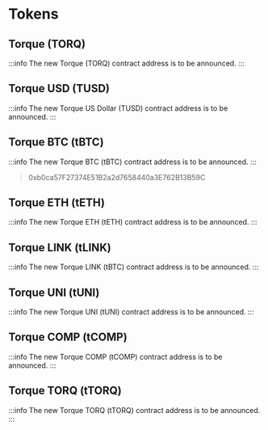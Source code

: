 # Tokens

## Torque (TORQ)
:::info
The new Torque (TORQ) contract address is to be announced.
:::

<!-- > 0xb56C29413AF8778977093B9B4947efEeA7136C36 -->

<!-- [Arbiscan](#) | [Swap](#) | [Provide Liquidity](#) | [Chart](#) -->

## Torque USD (TUSD)
:::info
The new Torque US Dollar (TUSD) contract address is to be announced.
:::

<!-- > 0xf7F6718Cf69967203740cCb431F6bDBff1E0FB68 -->

<!-- [Arbiscan](#) | [Mint](#) | [Swap](#) | [Provide Liquidity](#) | [Chart](#) -->

## Torque BTC (tBTC)
:::info
The new Torque BTC (tBTC) contract address is to be announced.
:::
<!-- > V1: 0xB0929fb58978aCB02E34aBf457E49A5Ec4262fe6 -->
> 0xb0ca57F27374E51B2a2d7658440a3E762B13B59C

<!-- [Arbiscan](#) | [Mint](#) | [Swap](#) | [Provide Liquidity](#) | [Chart](#) -->

## Torque ETH (tETH)
:::info
The new Torque ETH (tETH) contract address is to be announced.
:::

<!-- >0x18ab2e5cE4D0b75E6353B62085CBb6122ef8586B -->

<!-- [Arbiscan](#) | [Mint](#) | [Swap](#) | [Provide Liquidity](#) | [Chart](#) -->

## Torque LINK (tLINK)
:::info
The new Torque LINK (tBTC) contract address is to be announced.
:::

<!-- > 0x914DC0103E542FA3F823dbE3aaA67926d84B5178 -->

<!-- [Arbiscan](#) | [Mint](#) | [Swap](#) | [Provide Liquidity](#) | [Chart](#) -->

## Torque UNI (tUNI)
:::info
The new Torque UNI (tUNI) contract address is to be announced.
:::

<!-- > 0x2D422D47dB58cEB32D28E880e87fF673bb086544 -->

<!-- [Arbiscan](#) | [Mint](#) | [Swap](#) | [Provide Liquidity](#) | [Chart](#) -->

## Torque COMP (tCOMP)
:::info
The new Torque COMP (tCOMP) contract address is to be announced.
:::

<!-- > 0x0D08442B2758a50aA8187D602bA8261C333d44B2 -->

<!-- [Arbiscan](#) | [Mint](#) | [Swap](#) | [Provide Liquidity](#) | [Chart](#) -->

## Torque TORQ (tTORQ)
:::info
The new Torque TORQ (tTORQ) contract address is to be announced.
:::

<!-- > 0xA6c53eC2a3085994000E5B831F5ECCCD051ea02c -->

<!-- [Arbiscan](#) | [Mint](#) | [Swap](#) | [Provide Liquidity](#) | [Chart](#) -->

